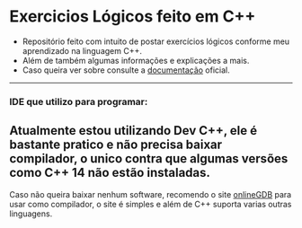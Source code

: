 # Exercicios Lógicos feito em C++ 

- Repositório feito com intuito de postar exercícios lógicos conforme meu aprendizado na linguagem C++.
- Além de também algumas informações e explicações a mais.
- Caso queira ver sobre consulte a [documentação](https://docs.microsoft.com/pt-br/cpp/cpp/?view=msvc-160) oficial.
--------------------------------

### IDE que utilizo para programar:
Atualmente estou utilizando Dev C++, ele é bastante pratico e não precisa baixar compilador, o unico contra que algumas versões como C++ 14 não estão instaladas.
----------------------------------------------
Caso não queira baixar nenhum software, recomendo o site [onlineGDB](https://www.onlinegdb.com/) para usar como compilador, o site é simples e além de C++ suporta varias outras linguagens.



